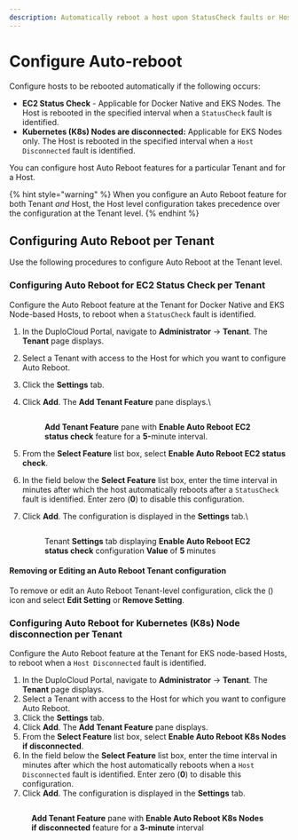 ```yaml
---
description: Automatically reboot a host upon StatusCheck faults or Host disconnection
---
```


# Configure Auto-reboot

Configure hosts to be rebooted automatically if the following occurs:

* **EC2 Status Check** - Applicable for Docker Native and EKS Nodes. The Host is rebooted in the specified interval when a `StatusCheck` fault is identified.
* **Kubernetes (K8s) Nodes are disconnected:** Applicable for EKS Nodes only. The Host is rebooted in the specified interval when a `Host Disconnected` fault is identified.

You can configure host Auto Reboot features for a particular Tenant and for a Host.&#x20;

{% hint style="warning" %}
When you configure an Auto Reboot feature for both Tenant _and_ Host, the Host level configuration takes precedence over the configuration at the Tenant level.
{% endhint %}

## Configuring Auto Reboot per Tenant <a href="#configuring-auto-reboot-per-tenant" id="configuring-auto-reboot-per-tenant"></a>

Use the following procedures to configure Auto Reboot at the Tenant level.

### Configuring Auto Reboot for EC2 Status Check per Tenant <a href="#configuring-auto-reboot-for-ec2-status-check-per-tenant" id="configuring-auto-reboot-for-ec2-status-check-per-tenant"></a>

Configure the Auto Reboot feature at the Tenant for Docker Native and EKS Node-based Hosts, to reboot when a `StatusCheck` fault is identified.

1. In the DuploCloud Portal, navigate to **Administrator** -> **Tenant**. The **Tenant** page displays.
2. Select a Tenant with access to the Host for which you want to configure Auto Reboot.
3. Click the **Settings** tab.
4.  Click **Add**. The **Add Tenant Feature** pane displays.\


    <div align="left">

    <figure><img src="https://files.gitbook.com/v0/b/gitbook-x-prod.appspot.com/o/spaces%2F68cb0s9ce5UIUKWPuYs8%2Fuploads%2F0bZGElNdvPsQrwSYNZ23%2FAR100.png?alt=media&#x26;token=eff8d69e-231b-458d-bf72-4690006952fd" alt=""><figcaption><p><strong>Add Tenant Feature</strong> pane with <strong>Enable Auto Reboot EC2 status check</strong> feature for a <strong>5-</strong>minute interval.</p></figcaption></figure>

    </div>


5. From the **Select Feature** list box, select **Enable Auto Reboot EC2 status check**.
6. In the field below the **Select Feature** list box, enter the time interval in minutes after which the host automatically reboots after a `StatusCheck` fault is identified. Enter zero (**0**) to disable this configuration.
7.  Click **Add**. The configuration is displayed in the **Settings** tab.\


    <div align="left">

    <figure><img src="https://files.gitbook.com/v0/b/gitbook-x-prod.appspot.com/o/spaces%2F68cb0s9ce5UIUKWPuYs8%2Fuploads%2F0C3MgJ6n4vir7b8D1lbe%2FAR101.png?alt=media&#x26;token=cf133b90-7713-4add-8257-8126e1adeb5c" alt=""><figcaption><p>Tenant <strong>Settings</strong> tab displaying <strong>Enable Auto Reboot EC2 status check</strong> configuration <strong>Value</strong> of <strong>5</strong> minutes</p></figcaption></figure>

    </div>



#### Removing or Editing an Auto Reboot Tenant configuration

To remove or edit an Auto Reboot Tenant-level configuration, click the (<img src="https://files.gitbook.com/v0/b/gitbook-x-prod.appspot.com/o/spaces%2F68cb0s9ce5UIUKWPuYs8%2Fuploads%2FLioQS9G5plotRTmoTV88%2FKabab_three_Vertical_dots.png?alt=media&#x26;token=916f86d6-9a94-452f-b7e2-3830d208a28d" alt="" data-size="line">) icon and select **Edit Setting** or **Remove Setting**.

### Configuring Auto Reboot for Kubernetes (K8s) Node disconnection per Tenant <a href="#configuring-auto-reboot-for-kubernetes-k8s-node-disconnection-per-tenant" id="configuring-auto-reboot-for-kubernetes-k8s-node-disconnection-per-tenant"></a>

Configure the Auto Reboot feature at the Tenant for EKS node-based Hosts, to reboot when a `Host Disconnected` fault is identified.

1. In the DuploCloud Portal, navigate to **Administrator** -> **Tenant**. The **Tenant** page displays.
2. Select a Tenant with access to the Host for which you want to configure Auto Reboot.
3. Click the **Settings** tab.
4. Click **Add**. The **Add Tenant Feature** pane displays.
5. From the **Select Feature** list box, select **Enable Auto Reboot K8s Nodes if disconnected**.
6. In the field below the **Select Feature** list box, enter the time interval in minutes after which the host automatically reboots when a `Host Disconnected` fault is identified. Enter zero (**0**) to disable this configuration.
7. Click **Add**. The configuration is displayed in the **Settings** tab.

<div align="left">

<figure><img src="https://files.gitbook.com/v0/b/gitbook-x-prod.appspot.com/o/spaces%2F68cb0s9ce5UIUKWPuYs8%2Fuploads%2FnVMHNBsQYthNQacZSycN%2FAR102.png?alt=media&#x26;token=1182e877-97f0-4772-8703-4f4b5ed3f113" alt=""><figcaption><p><strong>Add Tenant Feature</strong> pane with <strong>Enable Auto Reboot K8s Nodes if disconnected</strong> feature for a <strong>3-minute</strong> interval</p></figcaption></figure>

</div>
